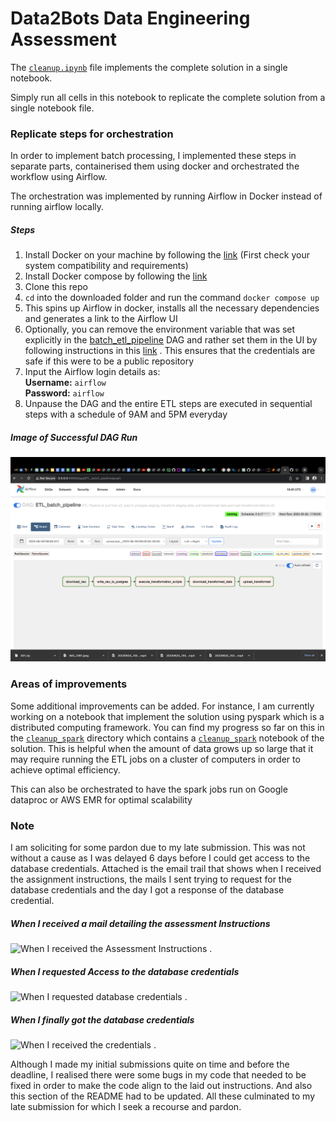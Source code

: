 # Data2Bots Data Engineering Assessment

The [`cleanup.ipynb`](https://github.com/Akawi85/data2bots/blob/main/cleanup.ipynb) file implements the complete solution in a single notebook.  

Simply run all cells in this notebook to replicate the complete solution from a single notebook file.

### Replicate steps for orchestration
In order to implement batch processing, I implemented these steps in separate parts, containerised them using docker
and orchestrated the workflow using Airflow.

The orchestration was implemented by running Airflow in Docker instead of running airflow locally.

##### Steps 

1. Install Docker on your machine by following the [link](https://docs.docker.com/engine/install/) (First check your system compatibility and requirements)  
2. Install Docker compose by following the [link](https://www.digitalocean.com/community/tutorials/how-to-install-and-use-docker-compose-on-ubuntu-20-04)  
3. Clone this repo
4. `cd` into the downloaded folder and run the command `docker compose up`
5. This spins up Airflow in docker, installs all the necessary dependencies and generates a link to the Airflow UI
6. Optionally, you can remove the environment variable that was set explicitly in the [batch_etl_pipeline](https://github.com/Akawi85/data2bots/blob/main/dags/airflow_dags/batch_etl_pipeline.py) DAG and rather set them in the UI by following instructions in this [link](https://airflow.apache.org/docs/apache-airflow/stable/howto/variable.html) . This ensures that the credentials are safe if this were to be a public repository  
7. Input the Airflow login details as:  
  **Username:** `airflow`   
  **Password:** `airflow`
8. Unpause the DAG and the entire ETL steps are executed in sequential steps with a schedule of 9AM and 5PM everyday

##### Image of Successful DAG Run

![Image of successful ETL DAG run](https://github.com/Akawi85/data2bots/blob/main/images/Screenshot%202023-06-26%20at%2019.45.53.png)

### Areas of improvements

Some additional improvements can be added. For instance, I am currently working on a notebook that implement the solution using pyspark which is a distributed computing framework. You can find my progress so far on this in the [`cleanup_spark`](https://github.com/Akawi85/data2bots/tree/main/cleanup_spark) directory which contains a [`cleanup_spark`](https://github.com/Akawi85/data2bots/blob/main/cleanup_spark/cleanup_spark.ipynb) notebook of the solution. This is helpful when the amount of data grows up so large that it may require running the ETL jobs on a cluster of computers in order to achieve optimal efficiency.

This can also be orchestrated to have the spark jobs run on Google dataproc or AWS EMR for optimal scalability

### Note

I am soliciting for some pardon due to my late submission. This was not without a cause as I was delayed 6 days before I could get access to the database credentials. Attached is the email trail that shows when I received the assignment instructions, the mails I sent trying to request for the database credentials and the day I got a response of the database credential. 

##### When I received a mail detailing the assessment Instructions

![When I received the Assessment Instructions](https://github.com/Akawi85/data2bots/blob/main/images/Screenshot%202023-06-26%20at%2021.12.29.png) . 


##### When I requested Access to the database credentials

![When I requested database credentials](https://github.com/Akawi85/data2bots/blob/main/images/Screenshot%202023-06-26%20at%2021.13.22.png) . 


##### When I finally got the database credentials

![When I received the credentials](https://github.com/Akawi85/data2bots/blob/main/images/Screenshot%202023-06-26%20at%2021.13.55.png) . 


Although I made my initial submissions quite on time and before the deadline, I realised there were some bugs in my code that needed to be fixed in order to make the code align to the laid out instructions. And also this section of the README had to be updated. All these culminated to my late submission for which I seek a recourse and pardon.